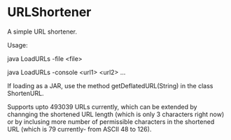 # URLShortener
A simple URL shortener.

Usage:

java LoadURLs -file \<file\> 

java LoadURLs -console \<url1\> \<url2\> ...

If loading as a JAR, use the method getDeflatedURL(String) in the class ShortenURL.

Supports upto 493039 URLs currently, which can be extended by channging the shortened URL length (which is only 3 characters right now) or by inclusing more number of permissible characters in the shortened URL (which is 79 currently- from ASCII 48 to 126).
